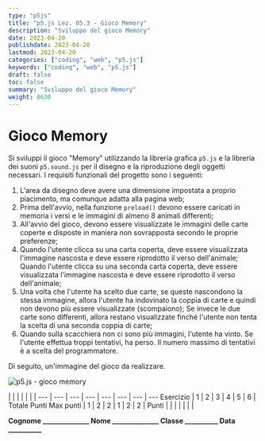 ```yaml
---
type: "p5js"
title: "p5.js Lez. 05.3 - Gioco Memory"
description: "Sviluppo del gioco Memory"
date: 2023-04-20
publishdate: 2023-04-20
lastmod: 2023-04-20
categories: ["coding", "web", "p5.js"]
keywords: ["coding", "web", "p5.js"]
draft: false
toc: false
summary: "Sviluppo del gioco Memory"
weight: 8630
---
```


# Gioco Memory

Si sviluppi il gioco "Memory" utilizzando la libreria grafica ``p5.js`` e la libreria dei suoni ``p5.sound.js`` per il disegno e la riproduzione degli oggetti necessari. I requisiti funzionali del progetto sono i seguenti:

1. L'area da disegno deve avere una dimensione impostata a proprio piacimento, ma comunque adatta alla pagina web;
2. Prima dell'avvio, nella funzione ``preload()`` devono essere caricati in memoria i versi e le immagini di almeno 8 animali differenti;
3. All'avvio del gioco, devono essere visualizzate le immagini delle carte coperte e disposte in maniera non sovrapposta secondo le proprie preferenze;
4. Quando l'utente clicca su una carta coperta, deve essere visualizzata l'immagine nascosta e deve essere riprodotto il verso dell'animale; Quando l'utente clicca su una seconda carta coperta, deve essere visualizzata l'immagine nascosta e deve essere riprodotto il verso dell'animale;
5. Una volta che l'utente ha scelto due carte, se queste nascondono la stessa immagine, allora l'utente ha indovinato la coppia di carte e quindi non devono più essere visualizzate (scompaiono); Se invece le due carte sono differenti, allora restano visualizzate finché l'utente non tenta la scelta di una seconda coppia di carte;
6. Quando sulla scacchiera non ci sono più immagini, l'utente ha vinto. Se l'utente effettua troppi tentativi, ha perso. Il numero massimo di tentativi è a scelta del programmatore.

Di seguito, un'immagine del gioco da realizzare.

![p5.js - gioco memory](/static/coding/web/p5js/progettoMemory.png "p5.js - gioco memory")

<!-- markdownlint-disable MD009 MD036 -->

 |              |     |     |     |     |     | 
---       | --- | --- | --- | --- | --- | --- | ---
Esercizio |  1  |  2  |  3  |  4  |  5  |  6  | Totale Punti
Max punti |  1  |  2  |  2  |  1  |  2  |  2  | 
Punti     |     |     |     |     |     |     | 

**Cognome ______________ Nome ______________ Classe __________ Data __________**

<!-- markdownlint-enable MD009 MD036 -->
